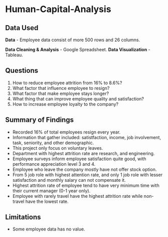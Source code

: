 # Human-Capital-Analysis


## Data Used
**Data** - Employee data consist of more 500 rows and 26 columns.

**Data Cleaning & Analysis** - Google Spreadsheet.
**Data Visualization** - Tableau.

## Questions
1. How to reduce employee attrition from 16% to 8.6%?
2. What factor that influence employee to resign?
3. What factor that make employee stays longer?
4. What thing that can improve employee quality and satisfaction?
5. How to increase employee loyalty to the company?


## Summary of Findings
+ Recorded 16% of total employees resign every year.
+ Information that gather included: satistfaction, income, job involvement, task, seniority, and other demographic.
+ This project only focus on voluntary leaves.
+ Department with highest attrition rate are research, and engineering.
+ Employee surveys inform employee satisfaction quite good, with performance appreciation level 3 and 4.
+ Employee who leave the company mostly have not offer stock option.
+ From 5 job role with highest attention rate, and only 1 job role with lesser satisfaction and monthly salary can not compensate it.
+ Highest attrition rate of employee tend to have very minimum time with their current manager (0-1 year only).
+ Employee with rarely travel have the highest attrition rate while non-travel have the lowest rate.

## Limitations
- Some employee data has no value.
